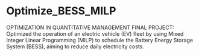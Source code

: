 # Optimize_BESS_MILP
OPTIMIZATION IN QUANTITATIVE MANAGEMENT FINAL PROJECT: Optimized the operation of an electric vehicle (EV) fleet by using Mixed Integer Linear Programming (MILP) to schedule the Battery Energy Storage System (BESS), aiming to reduce daily electricity costs.
